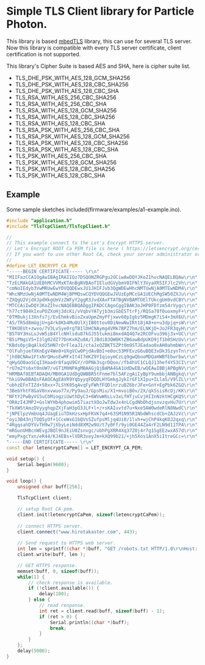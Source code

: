 # Simple TLS Client library for Particle Photon.
This library is based [mbedTLS](https://tls.mbed.org/)  library, this can use for several TLS server. Now this library is compatible with every TLS server certificate, client certification is not supported.

This library's Cipher Suite is based AES and SHA, here is cipher suite list.
* TLS_DHE_PSK_WITH_AES_128_GCM_SHA256
* TLS_DHE_PSK_WITH_AES_128_CBC_SHA256
* TLS_DHE_PSK_WITH_AES_128_CBC_SHA
* TLS_RSA_WITH_AES_256_CBC_SHA256
* TLS_RSA_WITH_AES_256_CBC_SHA
* TLS_RSA_WITH_AES_128_GCM_SHA256
* TLS_RSA_WITH_AES_128_CBC_SHA256
* TLS_RSA_WITH_AES_128_CBC_SHA
* TLS_RSA_PSK_WITH_AES_256_CBC_SHA
* TLS_RSA_PSK_WITH_AES_128_GCM_SHA256
* TLS_RSA_PSK_WITH_AES_128_CBC_SHA256
* TLS_RSA_PSK_WITH_AES_128_CBC_SHA
* TLS_PSK_WITH_AES_256_CBC_SHA
* TLS_PSK_WITH_AES_128_GCM_SHA256
* TLS_PSK_WITH_AES_128_CBC_SHA256
* TLS_PSK_WITH_AES_128_CBC_SHA


## Example
Some sample sketches included(firmware/examples/a1-example.ino).

```C++
#include "application.h"
#include "TlsTcpClient/TlsTcpClient.h"

// 
// This example connect to the Let's Encrypt HTTPS server.
// Let's Encrypt ROOT Ca PEM file is here ( https://letsencrypt.org/certificates/ )
// If you want to use other Root CA, check your server administrator or own Root CA pem.
//
#define LET_ENCRYPT_CA_PEM                                              \
"-----BEGIN CERTIFICATE----- \r\n"                                      \
"MIIFazCCA1OgAwIBAgIRAIIQz7DSQONZRGPgu2OCiwAwDQYJKoZIhvcNAQELBQAw\r\n"  \
"TzELMAkGA1UEBhMCVVMxKTAnBgNVBAoTIEludGVybmV0IFNlY3VyaXR5IFJlc2Vh\r\n"  \
"cmNoIEdyb3VwMRUwEwYDVQQDEwxJU1JHIFJvb3QgWDEwHhcNMTUwNjA0MTEwNDM4\r\n"  \
"WhcNMzUwNjA0MTEwNDM4WjBPMQswCQYDVQQGEwJVUzEpMCcGA1UEChMgSW50ZXJu\r\n"  \
"ZXQgU2VjdXJpdHkgUmVzZWFyY2ggR3JvdXAxFTATBgNVBAMTDElTUkcgUm9vdCBY\r\n"  \
"MTCCAiIwDQYJKoZIhvcNAQEBBQADggIPADCCAgoCggIBAK3oJHP0FDfzm54rVygc\r\n"  \
"h77ct984kIxuPOZXoHj3dcKi/vVqbvYATyjb3miGbESTtrFj/RQSa78f0uoxmyF+\r\n"  \
"0TM8ukj13Xnfs7j/EvEhmkvBioZxaUpmZmyPfjxwv60pIgbz5MDmgK7iS4+3mX6U\r\n"  \
"A5/TR5d8mUgjU+g4rk8Kb4Mu0UlXjIB0ttov0DiNewNwIRt18jA8+o+u3dpjq+sW\r\n"  \
"T8KOEUt+zwvo/7V3LvSye0rgTBIlDHCNAymg4VMk7BPZ7hm/ELNKjD+Jo2FR3qyH\r\n"  \
"B5T0Y3HsLuJvW5iB4YlcNHlsdu87kGJ55tukmi8mxdAQ4Q7e2RCOFvu396j3x+UC\r\n"  \
"B5iPNgiV5+I3lg02dZ77DnKxHZu8A/lJBdiB3QW0KtZB6awBdpUKD9jf1b0SHzUv\r\n"  \
"KBds0pjBqAlkd25HN7rOrFleaJ1/ctaJxQZBKT5ZPt0m9STJEadao0xAH0ahmbWn\r\n"  \
"OlFuhjuefXKnEgV4We0+UXgVCwOPjdAvBbI+e0ocS3MFEvzG6uBQE3xDk3SzynTn\r\n"  \
"jh8BCNAw1FtxNrQHusEwMFxIt4I7mKZ9YIqioymCzLq9gwQbooMDQaHWBfEbwrbw\r\n"  \
"qHyGO0aoSCqI3Haadr8faqU9GY/rOPNk3sgrDQoo//fb4hVC1CLQJ13hef4Y53CI\r\n"  \
"rU7m2Ys6xt0nUW7/vGT1M0NPAgMBAAGjQjBAMA4GA1UdDwEB/wQEAwIBBjAPBgNV\r\n"  \
"HRMBAf8EBTADAQH/MB0GA1UdDgQWBBR5tFnme7bl5AFzgAiIyBpY9umbbjANBgkq\r\n"  \
"hkiG9w0BAQsFAAOCAgEAVR9YqbyyqFDQDLHYGmkgJykIrGF1XIpu+ILlaS/V9lZL\r\n"  \
"ubhzEFnTIZd+50xx+7LSYK05qAvqFyFWhfFQDlnrzuBZ6brJFe+GnY+EgPbk6ZGQ\r\n"  \
"3BebYhtF8GaV0nxvwuo77x/Py9auJ/GpsMiu/X1+mvoiBOv/2X/qkSsisRcOj/KK\r\n"  \
"NFtY2PwByVS5uCbMiogziUwthDyC3+6WVwW6LLv3xLfHTjuCvjHIInNzktHCgKQ5\r\n"  \
"ORAzI4JMPJ+GslWYHb4phowim57iaztXOoJwTdwJx4nLCgdNbOhdjsnvzqvHu7Ur\r\n"  \
"TkXWStAmzOVyyghqpZXjFaH3pO3JLF+l+/+sKAIuvtd7u+Nxe5AW0wdeRlN8NwdC\r\n"  \
"jNPElpzVmbUq4JUagEiuTDkHzsxHpFKVK7q4+63SM1N95R1NbdWhscdCb+ZAJzVc\r\n"  \
"oyi3B43njTOQ5yOf+1CceWxG1bQVs5ZufpsMljq4Ui0/1lvh+wjChP4kqKOJ2qxq\r\n"  \
"4RgqsahDYVvTH9w7jXbyLeiNdd8XM2w9U/t7y0Ff/9yi0GE44Za4rF2LN9d11TPA\r\n"  \
"mRGunUHBcnWEvgJBQl9nJEiU0Zsnvgc/ubhPgXRR4Xq37Z0j4r7g1SgEEzwxA57d\r\n"  \
"emyPxgcYxn/eR44/KJ4EBs+lVDR3veyJm+kXQ99b21/+jh5Xos1AnX5iItreGCc=\r\n"  \
"-----END CERTIFICATE----- \r\n"
const char letencryptCaPem[] = LET_ENCRYPT_CA_PEM;

void setup() {
    Serial.begin(9600);
}

void loop() {
    unsigned char buff[256];

    TlsTcpClient client;

    // setup Root CA pem.
    client.init(letencryptCaPem, sizeof(letencryptCaPem));
    
    // connect HTTPS server.
    client.connect("www.hirotakaster.com", 443);
    
    // Send request to HTTPS web server.
    int len = sprintf((char *)buff, "GET /robots.txt HTTP/1.0\r\nHost: www.hirotakaster.com\r\nContent-Length: 0\r\n\r\n");
    client.write(buff, len );

    // GET HTTPS response.
    memset(buff, 0, sizeof(buff));
    while(1) {
        // check response is available.
        if (!client.available()) {
            delay(100);
        } else {
            // read renponse.
            int ret = client.read(buff, sizeof(buff) - 1);
            if (ret > 0) {
                Serial.println((char *)buff);
                break;
            }
        }
    };
    delay(5000);
}

```
